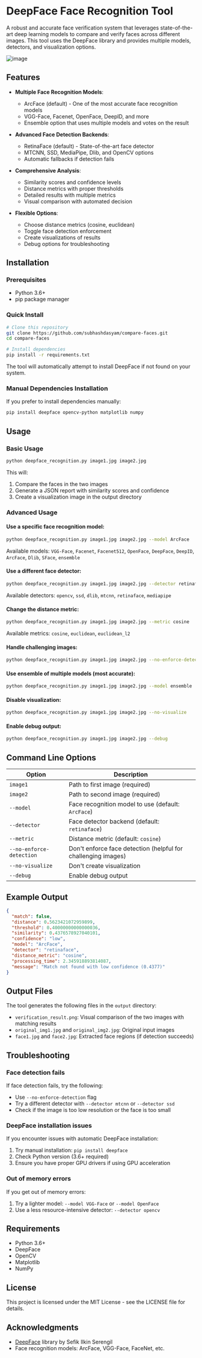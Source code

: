 # DeepFace Face Recognition Tool

A robust and accurate face verification system that leverages state-of-the-art deep learning models to compare and verify faces across different images. This tool uses the DeepFace library and provides multiple models, detectors, and visualization options.

![image](https://github.com/user-attachments/assets/293fba9a-a87b-49d9-86af-d40e2be8d6e5)


## Features

- **Multiple Face Recognition Models**:
  - ArcFace (default) - One of the most accurate face recognition models
  - VGG-Face, Facenet, OpenFace, DeepID, and more
  - Ensemble option that uses multiple models and votes on the result

- **Advanced Face Detection Backends**:
  - RetinaFace (default) - State-of-the-art face detector
  - MTCNN, SSD, MediaPipe, Dlib, and OpenCV options
  - Automatic fallbacks if detection fails

- **Comprehensive Analysis**:
  - Similarity scores and confidence levels
  - Distance metrics with proper thresholds
  - Detailed results with multiple metrics
  - Visual comparison with automated decision

- **Flexible Options**:
  - Choose distance metrics (cosine, euclidean)
  - Toggle face detection enforcement
  - Create visualizations of results
  - Debug options for troubleshooting

## Installation

### Prerequisites

- Python 3.6+
- pip package manager

### Quick Install

```bash
# Clone this repository
git clone https://github.com/subhashdasyam/compare-faces.git
cd compare-faces

# Install dependencies
pip install -r requirements.txt
```

The tool will automatically attempt to install DeepFace if not found on your system.

### Manual Dependencies Installation

If you prefer to install dependencies manually:

```bash
pip install deepface opencv-python matplotlib numpy
```

## Usage

### Basic Usage

```bash
python deepface_recognition.py image1.jpg image2.jpg
```

This will:
1. Compare the faces in the two images
2. Generate a JSON report with similarity scores and confidence
3. Create a visualization image in the output directory

### Advanced Usage

#### Use a specific face recognition model:

```bash
python deepface_recognition.py image1.jpg image2.jpg --model ArcFace
```

Available models: `VGG-Face`, `Facenet`, `Facenet512`, `OpenFace`, `DeepFace`, `DeepID`, `ArcFace`, `Dlib`, `SFace`, `ensemble`

#### Use a different face detector:

```bash
python deepface_recognition.py image1.jpg image2.jpg --detector retinaface
```

Available detectors: `opencv`, `ssd`, `dlib`, `mtcnn`, `retinaface`, `mediapipe`

#### Change the distance metric:

```bash
python deepface_recognition.py image1.jpg image2.jpg --metric cosine
```

Available metrics: `cosine`, `euclidean`, `euclidean_l2`

#### Handle challenging images:

```bash
python deepface_recognition.py image1.jpg image2.jpg --no-enforce-detection
```

#### Use ensemble of multiple models (most accurate):

```bash
python deepface_recognition.py image1.jpg image2.jpg --model ensemble
```

#### Disable visualization:

```bash
python deepface_recognition.py image1.jpg image2.jpg --no-visualize
```

#### Enable debug output:

```bash
python deepface_recognition.py image1.jpg image2.jpg --debug
```

## Command Line Options

| Option | Description |
|--------|-------------|
| `image1` | Path to first image (required) |
| `image2` | Path to second image (required) |
| `--model` | Face recognition model to use (default: `ArcFace`) |
| `--detector` | Face detector backend (default: `retinaface`) |
| `--metric` | Distance metric (default: `cosine`) |
| `--no-enforce-detection` | Don't enforce face detection (helpful for challenging images) |
| `--no-visualize` | Don't create visualization |
| `--debug` | Enable debug output |

## Example Output

```json
{
  "match": false,
  "distance": 0.5623421072959899,
  "threshold": 0.40000000000000036,
  "similarity": 0.4376578927040101,
  "confidence": "low",
  "model": "ArcFace",
  "detector": "retinaface",
  "distance_metric": "cosine",
  "processing_time": 2.345918893814087,
  "message": "Match not found with low confidence (0.4377)"
}
```

## Output Files

The tool generates the following files in the `output` directory:

- `verification_result.png`: Visual comparison of the two images with matching results
- `original_img1.jpg` and `original_img2.jpg`: Original input images
- `face1.jpg` and `face2.jpg`: Extracted face regions (if detection succeeds)

## Troubleshooting

### Face detection fails

If face detection fails, try the following:
- Use `--no-enforce-detection` flag
- Try a different detector with `--detector mtcnn` or `--detector ssd`
- Check if the image is too low resolution or the face is too small

### DeepFace installation issues

If you encounter issues with automatic DeepFace installation:
1. Try manual installation: `pip install deepface`
2. Check Python version (3.6+ required)
3. Ensure you have proper GPU drivers if using GPU acceleration

### Out of memory errors

If you get out of memory errors:
1. Try a lighter model: `--model VGG-Face` or `--model OpenFace`
2. Use a less resource-intensive detector: `--detector opencv`

## Requirements

- Python 3.6+
- DeepFace
- OpenCV
- Matplotlib
- NumPy

## License

This project is licensed under the MIT License - see the LICENSE file for details.

## Acknowledgments

- [DeepFace](https://github.com/serengil/deepface) library by Sefik Ilkin Serengil
- Face recognition models: ArcFace, VGG-Face, FaceNet, etc.
